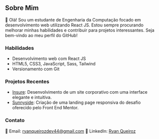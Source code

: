 ## Sobre Mim

👋 Olá! Sou um estudante de Engenharia da Computação focado em desenvolvimento web utilizando React JS. Estou sempre procurando melhorar minhas habilidades e contribuir para projetos interessantes. Seja bem-vindo ao meu perfil do GitHub!

### Habilidades

- Desenvolvimento web com React JS
- HTML5, CSS3, JavaScript, Sass, Tailwind
- Versionamento com Git

### Projetos Recentes

- [Insure](https://ryiianqueiroz.github.io/insure-react-project/): Desenvolvimento de um site corporativo com uma interface elegante e intuitiva.
- [Sunnyside](https://ryiianqueiroz.github.io/react-sunnyside-responsive/): Criação de uma landing page responsiva do desafio oferecido pelo Front End Mentor.

### Contato

📧 Email: ryanqueirozdev44@gmail.com
💼 LinkedIn: [Ryan Queiroz](https://www.linkedin.com/in/ryan-queiroz-4305212ba/)
